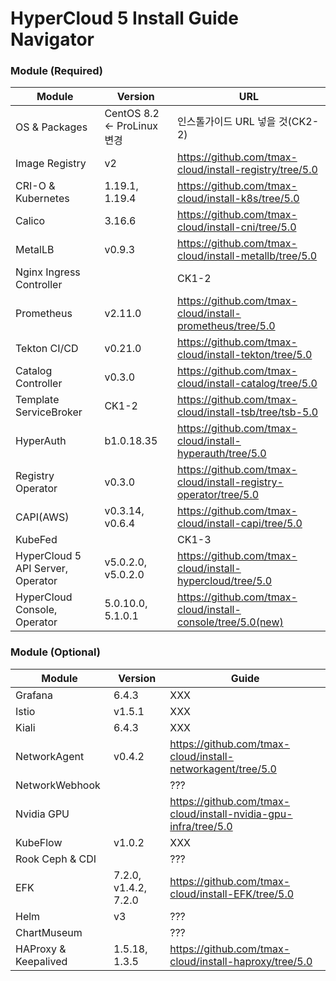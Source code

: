 
# HyperCloud 5 Install Guide Navigator

### Module (Required)
| Module | Version | URL |
| ------ | ------ | ------ |
| OS & Packages | CentOS 8.2 <- ProLinux 변경 | 인스톨가이드 URL 넣을 것(CK2-2) |
| Image Registry | v2 | https://github.com/tmax-cloud/install-registry/tree/5.0 |
| CRI-O & Kubernetes | 1.19.1, 1.19.4  | https://github.com/tmax-cloud/install-k8s/tree/5.0 |
| Calico | 3.16.6 | https://github.com/tmax-cloud/install-cni/tree/5.0 |
| MetalLB | v0.9.3 | https://github.com/tmax-cloud/install-metallb/tree/5.0 |
| Nginx Ingress Controller |  | CK1-2 |
| Prometheus | v2.11.0 | https://github.com/tmax-cloud/install-prometheus/tree/5.0 |
| Tekton CI/CD | v0.21.0 | https://github.com/tmax-cloud/install-tekton/tree/5.0 |
| Catalog Controller | v0.3.0 | https://github.com/tmax-cloud/install-catalog/tree/5.0 |
| Template ServiceBroker | CK1-2 | https://github.com/tmax-cloud/install-tsb/tree/tsb-5.0 |
| HyperAuth | b1.0.18.35 | https://github.com/tmax-cloud/install-hyperauth/tree/5.0 |
| Registry Operator | v0.3.0 | https://github.com/tmax-cloud/install-registry-operator/tree/5.0 |
| CAPI(AWS) | v0.3.14, v0.6.4 | https://github.com/tmax-cloud/install-capi/tree/5.0 |
| KubeFed | | CK1-3 |
| HyperCloud 5 API Server, Operator | v5.0.2.0, v5.0.2.0 | https://github.com/tmax-cloud/install-hypercloud/tree/5.0 |
| HyperCloud Console, Operator | 5.0.10.0, 5.1.0.1 | https://github.com/tmax-cloud/install-console/tree/5.0(new) |

### Module (Optional)
| Module | Version | Guide |
| ------ | ------ | ------ |
| Grafana | 6.4.3 | XXX |
| Istio | v1.5.1 |XXX |
| Kiali | 6.4.3 | XXX |
| NetworkAgent | v0.4.2 | https://github.com/tmax-cloud/install-networkagent/tree/5.0 |
| NetworkWebhook |  | ??? |
| Nvidia GPU | | https://github.com/tmax-cloud/install-nvidia-gpu-infra/tree/5.0 |
| KubeFlow | v1.0.2 | XXX |
| Rook Ceph & CDI |  | ??? |
| EFK | 7.2.0, v1.4.2, 7.2.0 | https://github.com/tmax-cloud/install-EFK/tree/5.0 |
| Helm | v3 | ??? |
| ChartMuseum |  | ??? |
| HAProxy & Keepalived | 1.5.18, 1.3.5 | https://github.com/tmax-cloud/install-haproxy/tree/5.0 |
